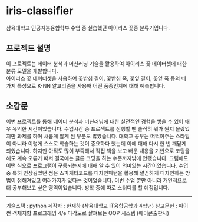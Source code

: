 # iris-classifier
삼육대학교 인공지능융합학부 수업 중 실습했던 아이리스 꽃종 분류기입니다.

## 프로젝트 설명
이 프로젝트는 데이터 분석과 머신러닝 기술을 활용하여 아이리스 꽃 데이터셋에 대한 분류 모델을 개발합니다.  
아이리스 꽃 데이터셋을 사용하여 꽃받침 길이, 꽃받침 폭, 꽃잎 길이, 꽃잎 폭 등의 네 가지 특성으로 K-NN 알고리즘을 사용해 어떤 품종인지에 대해 예측합니다.

## 소감문
이번 프로젝트를 통해 데이터 분석과 머신러닝에 대한 실전적인 경험을 쌓을 수 있어 매우 유익한 시간이었습니다.
수업시간 중 프로젝트를 진행할 땐 솔직히 뭐가 뭔지 몰랐었지만 과제를 하며 새롭게 알게 된 부분도 많았습니다. 대학교 공부는 떠먹여주는 스타일이 아니라 이렇게 스스로 학습하는 것이 중요하다 했는데 이에 대해 다시 한 번 깨닫게 되었습니다.
하지만 아직도 많이 부족해서 직접 책을 보고 배운 내용을 기반으로 코딩을 해도 계속 오류가 떠서 결국에는 클론 코딩을 하는 수준까지밖에 안됐습니다. 그럼에도 어떤 식으로 프로그램이 구동되는지에 대해 알 수 있어 의미있는 시간이었습니다.
수업 중 특히 인상깊었던 점은 스파게티코드를 디자인패턴을 활용해 깔끔하게 디자인하는 방법이 정해져있고 여러가지가 있다는 것이었습니다. 이번 수업 뿐만 아니라 개인적으로 더 공부해보고 싶은 영역이었습니다. 방학 중에 따로 스터디를 할 예정입니다.

***
기술스택 : python
제작자 : 한재하 (삼육대학교 IT융합공학과 4학년)
참고문헌 : 파이썬 객체지향 프로그래밍 4/e 다각도로 살펴보는 OOP 시스템 (에이콘출판사)
